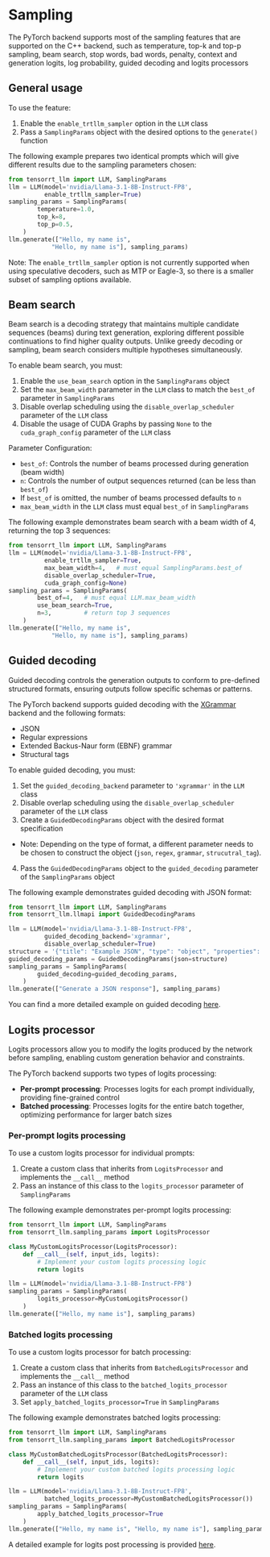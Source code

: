 # Sampling
The PyTorch backend supports most of the sampling features that are supported on the C++ backend, such as temperature, top-k and top-p sampling, beam search, stop words, bad words, penalty, context and generation logits, log probability, guided decoding and logits processors

## General usage

To use the feature:

1. Enable the `enable_trtllm_sampler` option in the `LLM` class
2. Pass a `SamplingParams` object with the desired options to the `generate()` function

The following example prepares two identical prompts which will give different results due to the sampling parameters chosen:

```python
from tensorrt_llm import LLM, SamplingParams
llm = LLM(model='nvidia/Llama-3.1-8B-Instruct-FP8',
          enable_trtllm_sampler=True)
sampling_params = SamplingParams(
        temperature=1.0,
        top_k=8,
        top_p=0.5,
    )
llm.generate(["Hello, my name is",
            "Hello, my name is"], sampling_params)
```

Note: The `enable_trtllm_sampler` option is not currently supported when using speculative decoders, such as MTP or Eagle-3, so there is a smaller subset of sampling options available.

## Beam search

Beam search is a decoding strategy that maintains multiple candidate sequences (beams) during text generation, exploring different possible continuations to find higher quality outputs. Unlike greedy decoding or sampling, beam search considers multiple hypotheses simultaneously.

To enable beam search, you must:

1. Enable the `use_beam_search` option in the `SamplingParams` object
2. Set the `max_beam_width` parameter in the `LLM` class to match the `best_of` parameter in `SamplingParams`
3. Disable overlap scheduling using the `disable_overlap_scheduler` parameter of the `LLM` class
4. Disable the usage of CUDA Graphs by passing `None` to the `cuda_graph_config` parameter of the `LLM` class

Parameter Configuration:
- `best_of`: Controls the number of beams processed during generation (beam width)
- `n`: Controls the number of output sequences returned (can be less than `best_of`)
- If `best_of` is omitted, the number of beams processed defaults to `n`
- `max_beam_width` in the `LLM` class must equal `best_of` in `SamplingParams`

The following example demonstrates beam search with a beam width of 4, returning the top 3 sequences:

```python
from tensorrt_llm import LLM, SamplingParams
llm = LLM(model='nvidia/Llama-3.1-8B-Instruct-FP8',
          enable_trtllm_sampler=True,
          max_beam_width=4,   # must equal SamplingParams.best_of
          disable_overlap_scheduler=True,
          cuda_graph_config=None)
sampling_params = SamplingParams(
        best_of=4,   # must equal LLM.max_beam_width
        use_beam_search=True,
        n=3,         # return top 3 sequences
    )
llm.generate(["Hello, my name is",
            "Hello, my name is"], sampling_params)
```

## Guided decoding

Guided decoding controls the generation outputs to conform to pre-defined structured formats, ensuring outputs follow specific schemas or patterns.

The PyTorch backend supports guided decoding with the [XGrammar](https://github.com/mlc-ai/xgrammar) backend and the following formats:
- JSON
- Regular expressions
- Extended Backus-Naur form (EBNF) grammar
- Structural tags

To enable guided decoding, you must:

1. Set the `guided_decoding_backend` parameter to `'xgrammar'` in the `LLM` class
2. Disable overlap scheduling using the `disable_overlap_scheduler` parameter of the `LLM` class
3. Create a `GuidedDecodingParams` object with the desired format specification
  * Note: Depending on the type of format, a different parameter needs to be chosen to construct the object (`json`, `regex`, `grammar`, `strucutral_tag`).
4. Pass the `GuidedDecodingParams` object to the `guided_decoding` parameter of the `SamplingParams` object

The following example demonstrates guided decoding with JSON format:

```python
from tensorrt_llm import LLM, SamplingParams
from tensorrt_llm.llmapi import GuidedDecodingParams

llm = LLM(model='nvidia/Llama-3.1-8B-Instruct-FP8',
          guided_decoding_backend='xgrammar',
          disable_overlap_scheduler=True)
structure = '{"title": "Example JSON", "type": "object", "properties": {...}}'
guided_decoding_params = GuidedDecodingParams(json=structure)
sampling_params = SamplingParams(
        guided_decoding=guided_decoding_params,
    )
llm.generate(["Generate a JSON response"], sampling_params)
```

You can find a more detailed example on guided decoding [here](../../../../examples/llm-api/llm_guided_decoding.py).

## Logits processor

Logits processors allow you to modify the logits produced by the network before sampling, enabling custom generation behavior and constraints.

The PyTorch backend supports two types of logits processing:
- **Per-prompt processing**: Processes logits for each prompt individually, providing fine-grained control
- **Batched processing**: Processes logits for the entire batch together, optimizing performance for larger batch sizes

### Per-prompt logits processing

To use a custom logits processor for individual prompts:

1. Create a custom class that inherits from `LogitsProcessor` and implements the `__call__` method
2. Pass an instance of this class to the `logits_processor` parameter of `SamplingParams`

The following example demonstrates per-prompt logits processing:

```python
from tensorrt_llm import LLM, SamplingParams
from tensorrt_llm.sampling_params import LogitsProcessor

class MyCustomLogitsProcessor(LogitsProcessor):
    def __call__(self, input_ids, logits):
        # Implement your custom logits processing logic
        return logits

llm = LLM(model='nvidia/Llama-3.1-8B-Instruct-FP8')
sampling_params = SamplingParams(
        logits_processor=MyCustomLogitsProcessor()
    )
llm.generate(["Hello, my name is"], sampling_params)
```

### Batched logits processing

To use a custom logits processor for batch processing:

1. Create a custom class that inherits from `BatchedLogitsProcessor` and implements the `__call__` method
2. Pass an instance of this class to the `batched_logits_processor` parameter of the `LLM` class
3. Set `apply_batched_logits_processor=True` in `SamplingParams`

The following example demonstrates batched logits processing:

```python
from tensorrt_llm import LLM, SamplingParams
from tensorrt_llm.sampling_params import BatchedLogitsProcessor

class MyCustomBatchedLogitsProcessor(BatchedLogitsProcessor):
    def __call__(self, input_ids, logits):
        # Implement your custom batched logits processing logic
        return logits

llm = LLM(model='nvidia/Llama-3.1-8B-Instruct-FP8',
          batched_logits_processor=MyCustomBatchedLogitsProcessor())
sampling_params = SamplingParams(
        apply_batched_logits_processor=True
    )
llm.generate(["Hello, my name is", "Hello, my name is"], sampling_params)
```

A detailed example for logits post processing is provided [here](../../../../examples/llm-api/llm_logits_processor.py).
